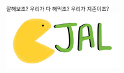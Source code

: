 잘해보조?
우리가 다 해먹조?
우리가 지존이조?
<img src="https://raw.githubusercontent.com/hyungaaa/team/main/jal_logo_final.png" width="300" height="150"/>